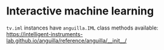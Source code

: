 # Interactive machine learning

`tv.iml` instances have `anguilla.IML` class methods available: https://intelligent-instruments-lab.github.io/anguilla/reference/anguilla/__init__/

